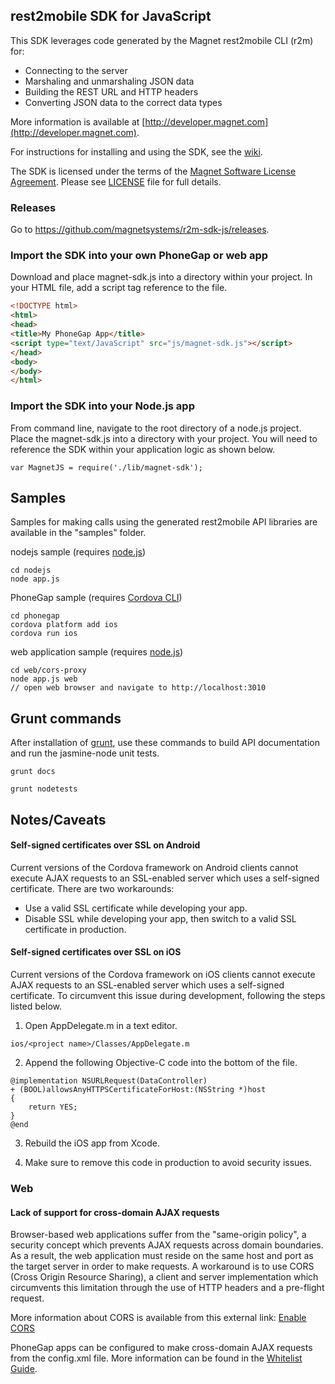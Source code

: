 ## rest2mobile SDK for JavaScript

This SDK leverages code generated by the Magnet rest2mobile CLI (r2m) for:

*   Connecting to the server
*   Marshaling and unmarshaling JSON data
*   Building the REST URL and HTTP headers
*   Converting JSON data to the correct data types

More information is available at [http://developer.magnet.com](http://developer.magnet.com).

For instructions for installing and using the SDK, see the [wiki](https://github.com/magnetsystems/r2m-sdk-js/wiki).

The SDK is licensed under the terms of the [Magnet Software License Agreement](http://www.magnet.com/resources/tos.html).  Please see [LICENSE](https://github.com/magnetsystems/magnet-sdk-javascript/blob/master/LICENSE) file for full details.

### Releases

Go to https://github.com/magnetsystems/r2m-sdk-js/releases.

### Import the SDK into your own PhoneGap or web app

Download and place magnet-sdk.js into a directory within your project. In your HTML file, add a script tag reference to the file.

```html
<!DOCTYPE html>
<html>
<head>
<title>My PhoneGap App</title>
<script type="text/JavaScript" src="js/magnet-sdk.js"></script>
</head>
<body>
</body>
</html>
```

### Import the SDK into your Node.js app

From command line, navigate to the root directory of a node.js project. Place the magnet-sdk.js into a directory with your project. You will need to reference the SDK within your application logic as shown below.

```
var MagnetJS = require('./lib/magnet-sdk');
```

## Samples

Samples for making calls using the generated rest2mobile API libraries are available in the "samples" folder.

nodejs sample (requires [node.js](http://nodejs.org))

```
cd nodejs
node app.js
```

PhoneGap sample (requires [Cordova CLI](http://phonegap.com/install/))

```
cd phonegap
cordova platform add ios
cordova run ios
```

web application sample (requires [node.js](http://nodejs.org))

```
cd web/cors-proxy
node app.js web
// open web browser and navigate to http://localhost:3010
```

## Grunt commands

After installation of [grunt](http://gruntjs.com), use these commands to build API documentation and run the jasmine-node unit tests.

```
grunt docs
```

```
grunt nodetests
```

## Notes/Caveats

#### Self-signed certificates over SSL on Android

Current versions of the Cordova framework on Android clients cannot execute AJAX requests to an SSL-enabled server which uses a self-signed certificate. There are two workarounds:

* Use a valid SSL certificate while developing your app.
* Disable SSL while developing your app, then switch to a valid SSL certificate in production.


#### Self-signed certificates over SSL on iOS

Current versions of the Cordova framework on iOS clients cannot execute AJAX requests to an SSL-enabled server which uses a self-signed certificate. To circumvent this issue during development, following the steps listed below.

1. Open AppDelegate.m in a text editor.

```
ios/<project name>/Classes/AppDelegate.m
```

2. Append the following Objective-C code into the bottom of the file.

```
@implementation NSURLRequest(DataController)
+ (BOOL)allowsAnyHTTPSCertificateForHost:(NSString *)host
{
    return YES;
}
@end
```

3. Rebuild the iOS app from Xcode.

4. Make sure to remove this code in production to avoid security issues.

### Web

#### Lack of support for cross-domain AJAX requests

Browser-based web applications suffer from the "same-origin policy", a security concept which prevents AJAX requests across domain boundaries. As a result, the web application must reside on the same host and port as the target server in order to make requests. A workaround is to use CORS (Cross Origin Resource Sharing), a client and server implementation which circumvents this limitation through the use of HTTP headers and a pre-flight request.

More information about CORS is available from this external link:
[Enable CORS](http://enable-cors.org/)

PhoneGap apps can be configured to make cross-domain AJAX requests from the config.xml file. More information can be found in the [Whitelist Guide](http://docs.phonegap.com/en/3.5.0/guide_appdev_whitelist_index.md.html#Whitelist%20Guide).

